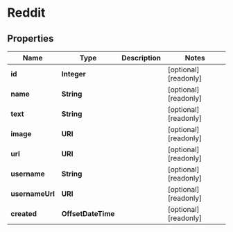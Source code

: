 

# Reddit


## Properties

| Name | Type | Description | Notes |
|------------ | ------------- | ------------- | -------------|
|**id** | **Integer** |  |  [optional] [readonly] |
|**name** | **String** |  |  [optional] [readonly] |
|**text** | **String** |  |  [optional] [readonly] |
|**image** | **URI** |  |  [optional] [readonly] |
|**url** | **URI** |  |  [optional] [readonly] |
|**username** | **String** |  |  [optional] [readonly] |
|**usernameUrl** | **URI** |  |  [optional] [readonly] |
|**created** | **OffsetDateTime** |  |  [optional] [readonly] |



